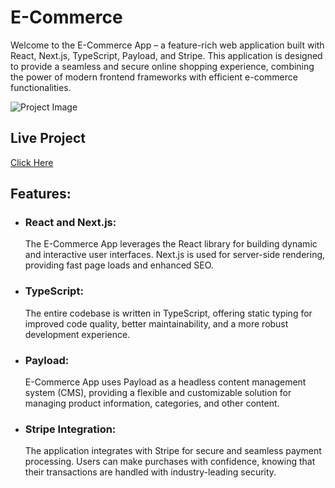 <h1>E-Commerce</h1>

<p>Welcome to the E-Commerce App – a feature-rich web application built with React, Next.js, TypeScript, Payload, and Stripe. This application is designed to provide a seamless and secure online shopping experience, combining the power of modern frontend frameworks with efficient e-commerce functionalities.</p> 

<img src='#' alt="Project Image" />

<h2>Live Project</h2>
<a href="https://e-commerce-8c35e45.payloadcms.app/home">Click Here</a>

<h2>Features:</h2> 
<ul> 
  <li><h3>React and Next.js:</h3> The E-Commerce App leverages the React library for building dynamic and interactive user interfaces. Next.js is used for server-side rendering, providing fast page loads and enhanced SEO.</li>
  <li><h3>TypeScript:</h3> The entire codebase is written in TypeScript, offering static typing for improved code quality, better maintainability, and a more robust development experience.</li> 
  <li><h3>Payload:</h3> E-Commerce App uses Payload as a headless content management system (CMS), providing a flexible and customizable solution for managing product information, categories, and other content.</li> 
  <li><h3>Stripe Integration:</h3> The application integrates with Stripe for secure and seamless payment processing. Users can make purchases with confidence, knowing that their transactions are handled with industry-leading security.</li>
</ul>
